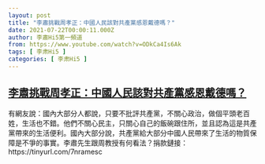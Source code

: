 ```yaml
---
layout: post
title: "李肅挑戰周孝正：中國人民該對共產黨感恩戴德嗎？"
date: 2021-07-22T00:00:11.000Z
author: 李肅Hi5第一頻道
from: https://www.youtube.com/watch?v=ODkCa4Is6Ak
tags: [ 李肃Hi5 ]
categories: [ 李肃Hi5 ]
---
```

<!--1626912011000-->
[李肅挑戰周孝正：中國人民該對共產黨感恩戴德嗎？](https://www.youtube.com/watch?v=ODkCa4Is6Ak)
------

<div>
有網友說：國內大部分人都說，只要不批評共產黨，不關心政治，做個平頭老百姓，生活也不錯。他們不關心民主，只關心自己的飯碗跟住所，並且認為這是共產黨帶來的生活便利。國內大部分說，共產黨給大部分中國人民帶來了生活的物質保障是不爭的事實。李肅先生跟周教授有何看法？捐款鏈接：https://tinyurl.com/7nramesc
</div>
